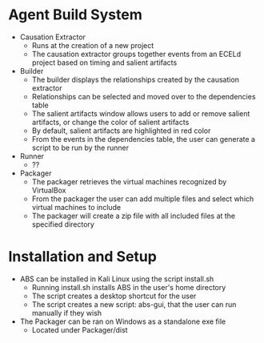 # Agent Build System
- Causation Extractor
    - Runs at the creation of a new project
    - The causation extractor groups together events from an ECELd project based on timing and salient artifacts
- Builder
    - The builder displays the relationships created by the causation extractor
    - Relationships can be selected and moved over to the dependencies table
    - The salient artifacts window allows users to add or remove salient artifacts, or change the color of salient artifacts
    - By default, salient artifacts are highlighted in red color
    - From the events in the dependencies table, the user can generate a script to be run by the runner
- Runner
    - ??
- Packager
    - The packager retrieves the virtual machines recognized by VirtualBox
    - From the packager the user can add multiple files and select which virtual machines to include
    - The packager will create a zip file with all included files at the specified directory

# Installation and Setup
- ABS can be installed in Kali Linux using the script install.sh
    - Running install.sh installs ABS in the user's home directory
    - The script creates a desktop shortcut for the user
    - The script creates a new script: abs-gui, that the user can run manually if they wish
- The Packager can be ran on Windows as a standalone exe file
    - Located under Packager/dist
